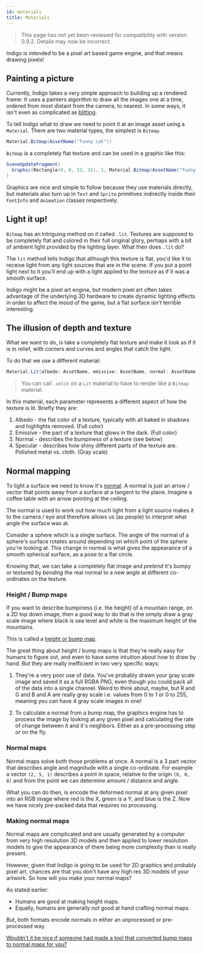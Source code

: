 ```yaml
---
id: materials
title: Materials
---
```


> This page has not yet been reviewed for compatibility with version 0.9.2. Details may now be incorrect.

Indigo is intended to be a pixel art based game engine, and that means drawing pixels!

## Painting a picture

Currently, Indigo takes a very simple approach to building up a rendered frame: It uses a painters algorithm to draw all the images one at a time, ordered from most distant from the camera, to nearest. In some ways, it isn't even as complicated as [blitting](https://en.wikipedia.org/wiki/Bit_blit).

To tell Indigo what to draw we need to point it at an image asset using a `Material`. There are two material types, the simplest is `Bitmap`.

```scala mdoc
Material.Bitmap(AssetName("funny cat"))
```

`Bitmap` is a completely flat texture and can be used in a graphic like this:

```scala mdoc
SceneUpdateFragment(
  Graphic(Rectangle(0, 0, 32, 32), 1, Material.Bitmap(AssetName("funny cat")))
)
```

Graphics are nice and simple to follow because they use materials directly, but materials also turn up in `Text` and `Sprite` primitives indirectly inside their `FontInfo` and `Animation` classes respectively.

## Light it up!

`Bitmap` has an intriguing method on it called `.lit`. Textures are supposed to be completely flat and colored in their full original glory, perhaps with a bit of ambient light provided by the lighting layer. What then does `.lit` do?

The `lit` method tells Indigo that although this texture is flat, you'd like it to receive light from any light sources that are in the scene. If you put a point light next to it you'll end up with a light applied to the texture as if it was a smooth surface.

Indigo might be a pixel art engine, but modern pixel art often takes advantage of the underlying 3D hardware to create dynamic lighting effects in order to affect the mood of the game, but a flat surface isn't terrible interesting.

## The illusion of depth and texture

What we want to do, is take a completely flat texture and make it look as if it is in relief, with corners and curves and angles that catch the light.

To do that we use a different material:

```scala mdoc
Material.Lit(albedo: AssetName, emissive: AssetName, normal: AssetName, specular: AssetName)
```

> You can call `.unlit` on a `Lit` material to have to render like a `Bitmap` material.

In this material, each parameter represents a different aspect of how the texture is lit. Briefly they are:

1. Albedo - the flat color of a texture, typically with all baked in shadows and highlights removed. (Full color)
2. Emissive - the part of a texture that glows in the dark. (Full color)
3. Normal - describes the bumpiness of a texture (see below)
4. Specular - describes how shiny different parts of the texture are. Polished metal vs. cloth. (Gray scale)

## Normal mapping

To light a surface we need to know it's [normal](https://en.wikipedia.org/wiki/Normal_(geometry)). A normal is just an arrow / vector that points away from a surface at a tangent to the plane. Imagine a coffee table with an arrow pointing at the ceiling.

The normal is used to work out how much light from a light source makes it to the camera / eye and therefore allows us (as people) to interpret what angle the surface was at.

Consider a sphere which is a single surface. The angle of the normal of a sphere's surface rotates around depending on which point of the sphere you're looking at. This change in normal is what gives the appearance of a smooth spherical surface, as a pose to a flat circle.

Knowing that, we can take a completely flat image and _pretend_ it's bumpy or textured by _bending_ the real normal to a new angle at different co-ordinates on the texture.

### Height / Bump maps

If you want to describe bumpiness (i.e. the height) of a mountain range, on a 2D top down image, then a good way to do that is the simply draw a gray scale image where black is sea level and white is the maximum height of the mountains.

This is called a [height or bump map](https://en.wikipedia.org/wiki/Heightmap).

The great thing about height / bump maps is that they're really easy for humans to figure out, and even to have some intuition about how to draw by hand. But they are really inefficient in two very specific ways:

1. They're a very poor use of data. You've probably drawn your gray scale image and saved it as a full RGBA PNG, even though you could pack all of the data into a single channel. Weird to think about, maybe, but R and G and B and A are really gray scale i.e. values from 0 to 1 or 0 to 255, meaning you can have 4 gray scale images in one!

2. To calculate a normal from a bump map, the graphics engine has to process the image by looking at any given pixel and calculating the rate of change between it and it's neighbors. Either as a pre-processing step or on the fly.

### Normal maps

Normal maps solve both those problems at once. A normal is a 3 part vector that describes angle and magnitude with a single co-ordinate. For example a vector `(2, 5, 1)` describes a point in space, relative to the origin `(0, 0, 0)` and from the point we can determine amount / distance and angle.

What you can do then, is encode the deformed normal at any given pixel into an RGB image where red is the X, green is a Y, and blue is the Z. Now we have nicely pre-packed data that requires no processing.

### Making normal maps

Normal maps are complicated and are usually generated by a computer from very high resolution 3D models and then applied to lower resolution models to give the appearance of there being more complexity than is really present.

However, given that Indigo is going to be used for 2D graphics and probably pixel art, chances are that you don't have any high res 3D models of your artwork. So how will you make your normal maps?

As stated earlier:

- Humans are good at making height maps.
- Equally, humans are generally _not_ good at hand crafting normal maps.

But, both formats encode normals in either an unprocessed or pre-processed way.

[Wouldn't it be nice if someone had made a tool that converted bump maps to normal maps for you?](https://indigoengine.io/tools/)
